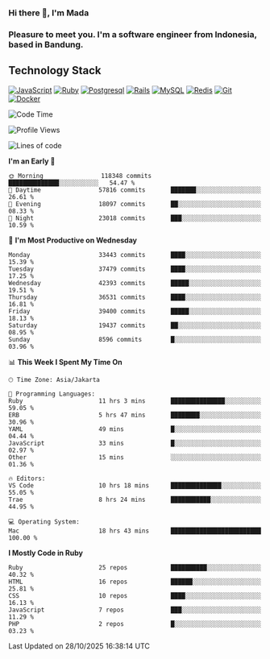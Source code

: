 ### Hi there 👋, I'm Mada
### Pleasure to meet you. I'm a software engineer from Indonesia, based in Bandung.

## Technology Stack

[![JavaScript](https://img.shields.io/badge/-JavaScript-%23F7DF1C?style=flat-square&logo=javascript&logoColor=000000&labelColor=%23F7DF1C&color=%23FFCE5A)](https://www.javascript.com/)
[![Ruby](https://img.shields.io/badge/Ruby-CC342D?style=flat-square&logo=ruby&logoColor=white)](https://www.ruby-lang.org/en/)
[![Postgresql](https://img.shields.io/badge/PostgreSQL-316192?style=flat-square&logo=postgresql&logoColor=ffffff)](https://www.postgresql.org/)
[![Rails](https://img.shields.io/badge/Ruby_on_Rails-CC0000?style=flat-square&logo=ruby-on-rails&logoColor=white)](https://rubyonrails.org/)
[![MySQL](https://img.shields.io/badge/-MySQL-4479A1?style=flat-square&logo=MySQL&logoColor=ffffff)](https://www.mysql.com/)
[![Redis](https://img.shields.io/badge/-Redis-DC382D?style=flat-square&logo=Redis&logoColor=ffffff)](https://redis.io/)
[![Git](https://img.shields.io/badge/-Git-%23F05032?style=flat-square&logo=git&logoColor=%23ffffff)](https://git-scm.com/)
[![Docker](https://img.shields.io/badge/-Docker-2496ED?style=flat-square&logo=docker&logoColor=ffffff)](https://www.docker.com/)
<!--
**madaarya/madaarya** is a ✨ _special_ ✨ repository because its `README.md` (this file) appears on your GitHub profile.

Here are some ideas to get you started:

- 🔭 I’m currently working on ...
- 🌱 I’m currently learning ...
- 👯 I’m looking to collaborate on ...
- 🤔 I’m looking for help with ...
- 💬 Ask me about ...
- 📫 How to reach me: ...
- 😄 Pronouns: ...
- ⚡ Fun fact: ...
-->
<!--START_SECTION:waka-->
![Code Time](http://img.shields.io/badge/Code%20Time-7%2C860%20hrs%2024%20mins-blue)

![Profile Views](http://img.shields.io/badge/Profile%20Views-0-blue)

![Lines of code](https://img.shields.io/badge/From%20Hello%20World%20I%27ve%20Written-55.7%20million%20lines%20of%20code-blue)

**I'm an Early 🐤** 

```text
🌞 Morning                118348 commits      ██████████████░░░░░░░░░░░   54.47 % 
🌆 Daytime                57816 commits       ███████░░░░░░░░░░░░░░░░░░   26.61 % 
🌃 Evening                18097 commits       ██░░░░░░░░░░░░░░░░░░░░░░░   08.33 % 
🌙 Night                  23018 commits       ███░░░░░░░░░░░░░░░░░░░░░░   10.59 % 
```
📅 **I'm Most Productive on Wednesday** 

```text
Monday                   33443 commits       ████░░░░░░░░░░░░░░░░░░░░░   15.39 % 
Tuesday                  37479 commits       ████░░░░░░░░░░░░░░░░░░░░░   17.25 % 
Wednesday                42393 commits       █████░░░░░░░░░░░░░░░░░░░░   19.51 % 
Thursday                 36531 commits       ████░░░░░░░░░░░░░░░░░░░░░   16.81 % 
Friday                   39400 commits       █████░░░░░░░░░░░░░░░░░░░░   18.13 % 
Saturday                 19437 commits       ██░░░░░░░░░░░░░░░░░░░░░░░   08.95 % 
Sunday                   8596 commits        █░░░░░░░░░░░░░░░░░░░░░░░░   03.96 % 
```


📊 **This Week I Spent My Time On** 

```text
🕑︎ Time Zone: Asia/Jakarta

💬 Programming Languages: 
Ruby                     11 hrs 3 mins       ███████████████░░░░░░░░░░   59.05 % 
ERB                      5 hrs 47 mins       ████████░░░░░░░░░░░░░░░░░   30.96 % 
YAML                     49 mins             █░░░░░░░░░░░░░░░░░░░░░░░░   04.44 % 
JavaScript               33 mins             █░░░░░░░░░░░░░░░░░░░░░░░░   02.97 % 
Other                    15 mins             ░░░░░░░░░░░░░░░░░░░░░░░░░   01.36 % 

🔥 Editors: 
VS Code                  10 hrs 18 mins      ██████████████░░░░░░░░░░░   55.05 % 
Trae                     8 hrs 24 mins       ███████████░░░░░░░░░░░░░░   44.95 % 

💻 Operating System: 
Mac                      18 hrs 43 mins      █████████████████████████   100.00 % 
```

**I Mostly Code in Ruby** 

```text
Ruby                     25 repos            ██████████░░░░░░░░░░░░░░░   40.32 % 
HTML                     16 repos            ██████░░░░░░░░░░░░░░░░░░░   25.81 % 
CSS                      10 repos            ████░░░░░░░░░░░░░░░░░░░░░   16.13 % 
JavaScript               7 repos             ███░░░░░░░░░░░░░░░░░░░░░░   11.29 % 
PHP                      2 repos             █░░░░░░░░░░░░░░░░░░░░░░░░   03.23 % 
```




 Last Updated on 28/10/2025 16:38:14 UTC
<!--END_SECTION:waka-->
